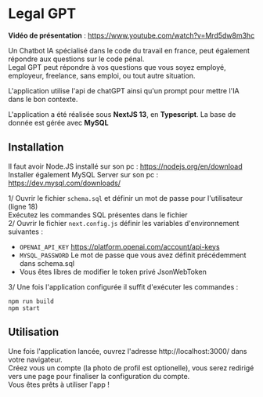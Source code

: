 
# Legal GPT

**Vidéo de présentation** : https://www.youtube.com/watch?v=Mrd5dw8m3hc  
  
Un Chatbot IA spécialisé dans le code du travail en france, peut également répondre aux questions sur le code pénal.  
Legal GPT peut répondre à vos questions que vous soyez employé, employeur, freelance, sans emploi, ou tout autre situation.  
  
L'application utilise l'api de chatGPT ainsi qu'un prompt pour mettre l'IA dans le bon contexte.

L'application a été réalisée sous **NextJS 13**, en **Typescript**. La base de donnée est gérée avec **MySQL**

## Installation

Il faut avoir Node.JS installé sur son pc : https://nodejs.org/en/download  
Installer également MySQL Server sur son pc : https://dev.mysql.com/downloads/  
  
1/ Ouvrir le fichier `schema.sql` et définir un mot de passe pour l'utilisateur (ligne 18)  
Exécutez les commandes SQL présentes dans le fichier  
2/ Ouvrir le fichier `next.config.js` définir les variables d'environnement suivantes :  
- `OPENAI_API_KEY` https://platform.openai.com/account/api-keys
- `MYSQL_PASSWORD` Le mot de passe que vous avez définit précédemment dans schema.sql
- Vous êtes libres de modifier le token privé JsonWebToken  
  
    
  
3/ Une fois l'application configurée il suffit d'exécuter les commandes :
```
npm run build 
npm start
```

## Utilisation

Une fois l'application lancée, ouvrez l'adresse http://localhost:3000/ dans votre navigateur.  
Créez vous un compte (la photo de profil est optionelle), vous serez redirigé vers une page pour finaliser la configuration du compte.  
Vous êtes prêts à utiliser l'app !

